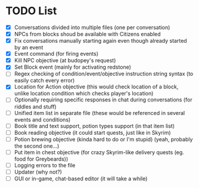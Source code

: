 # TODO List

* [X] Conversations divided into multiple files (one per conversation)
* [X] NPCs from blocks shoud be available with Citizens enabled
* [X] Fix conversations manually starting again even though already started by an event
* [X] Event command (for firing events)
* [X] Kill NPC objective (at budopey's request)
* [X] Set Block event (mainly for activating redstone)
* [ ] Regex checking of condition/event/objective instruction string syntax (to easily catch every error)
* [X] Location for Action objective (this would check location of a block, unlike location condition which checks player's location)
* [ ] Optionally requiring specific responses in chat during conversations (for riddles and stuff)
* [ ] Unified item list in separate file (these would be referenced in several events and conditions)
* [ ] Book title and text support, potion types support (in that item list)
* [ ] Book reading objective (it could start quests, just like in Skyrim)
* [ ] Potion brewing objective (kinda hard to do or I'm stupid) (yeah, probably the second one...)
* [ ] Put item in chest objective (for crazy Skyrim-like delivery quests (eg. food for Greybeards))
* [ ] Logging errors to the file
* [ ] Updater (why not?)
* [ ] GUI or in-game, chat-based editor (it will take a while)
